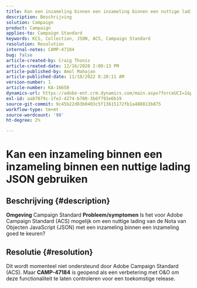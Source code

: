 ```yaml
---
title: Kan een inzameling binnen een inzameling binnen een nuttige lading JSON gebruiken
description: Beschrijving
solution: Campaign
product: Campaign
applies-to: Campaign Standard
keywords: KCS, Collection, JSON, ACS, Campaign Standard
resolution: Resolution
internal-notes: CAMP-47184
bug: false
article-created-by: Craig Thonis
article-created-date: 12/16/2020 2:00:13 PM
article-published-by: Amol Mahajan
article-published-date: 11/18/2022 8:28:11 AM
version-number: 1
article-number: KA-16650
dynamics-url: https://adobe-ent.crm.dynamics.com/main.aspx?forceUCI=1&pagetype=entityrecord&etn=knowledgearticle&id=427fb3fd-a63f-eb11-a813-000d3a3038a2
exl-id: aa87079c-1fe2-4274-b700-3b6f793e6b19
source-git-commit: 9c45b22d83b0403c5f13615172fb1a488813b875
workflow-type: tm+mt
source-wordcount: '90'
ht-degree: 2%

---
```


# Kan een inzameling binnen een inzameling binnen een nuttige lading JSON gebruiken

## Beschrijving {#description}

<b>Omgeving</b>
Campaign Standard
<b>Probleem/symptomen</b>
Is het voor Adobe Campaign Standard (ACS) mogelijk om een nuttige lading van de Nota van Objecten JavaScript (JSON) met een inzameling binnen een inzameling goed te keuren?


## Resolutie {#resolution}


Dit wordt momenteel niet ondersteund door Adobe Campaign Standard (ACS). Maar <b>CAMP-47184</b> is geopend als een verbetering met O&amp;O om deze functionaliteit te laten controleren voor een toekomstige release.
